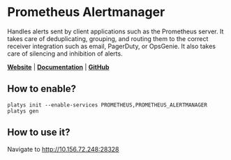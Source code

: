 # Prometheus Alertmanager

Handles alerts sent by client applications such as the Prometheus server. It takes care of deduplicating, grouping, and routing them to the correct receiver integration such as email, PagerDuty, or OpsGenie. It also takes care of silencing and inhibition of alerts.

**[Website](https://prometheus.io/)** | **[Documentation](https://prometheus.io/docs/alerting/latest/alertmanager/)** | **[GitHub](https://github.com/prometheus/alertmanager)**

## How to enable?

```
platys init --enable-services PROMETHEUS,PROMETHEUS_ALERTMANAGER	
platys gen
```

## How to use it?

Navigate to <http://10.156.72.248:28328>